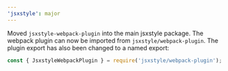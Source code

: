 ```yaml
---
'jsxstyle': major
---
```


Moved `jsxstyle-webpack-plugin` into the main jsxstyle package. The webpack plugin can now be imported from `jsxstyle/webpack-plugin`. The plugin export has also been changed to a named export:

```js
const { JsxstyleWebpackPlugin } = require('jsxstyle/webpack-plugin');
```
